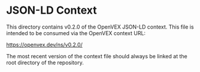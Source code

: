 # JSON-LD Context

This directory contains v0.2.0 of the OpenVEX JSON-LD context. This file is intended
to be consumed via the OpenVEX context URL:

  https://openvex.dev/ns/v0.2.0/

The most recent version of the context file should always be linked at the root
directory of the repository.

